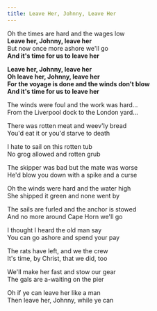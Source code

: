 ```yaml
---
title: Leave Her, Johnny, Leave Her
---
```


Oh the times are hard and the wages low  
**Leave her, Johnny, leave her**  
But now once more ashore we'll go  
**And it's time for us to leave her**  

**Leave her, Johnny, leave her**  
**Oh leave her, Johnny, leave her**  
**For the voyage is done and the winds don't blow**  
**And it's time for us to leave her**  

The winds were foul and the work was hard...  
From the Liverpool dock to the London yard...  

There was rotten meat and weev'ly bread  
You'd eat it or you'd starve to death  

I hate to sail on this rotten tub  
No grog allowed and rotten grub  

The skipper was bad but the mate was worse  
He'd blow you down with a spike and a curse  

Oh the winds were hard and the water high  
She shipped it green and none went by  

The sails are furled and the anchor is stowed  
And no more around Cape Horn we'll go  

I thought I heard the old man say  
You can go ashore and spend your pay  

The rats have left, and we the crew  
It's time, by Christ, that we did, too  

We'll make her fast and stow our gear  
The gals are a-waiting on the pier  

Oh if ye can leave her like a man  
Then leave her, Johnny, while ye can  